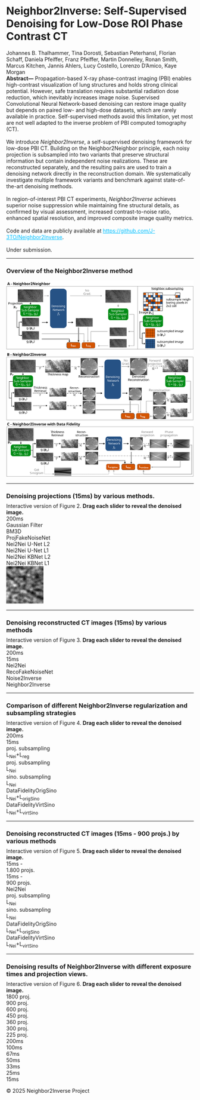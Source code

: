 <link rel="stylesheet" href="style.css">

<div class="page-container">
  <div class="header-content">
    <h1>Neighbor2Inverse: Self-Supervised Denoising for Low-Dose ROI Phase Contrast CT</h1>
    <div class="author-list">
      Johannes B. Thalhammer, Tina Dorosti, Sebastian Peterhansl, Florian Schaff, Daniela Pfeiffer, Franz Pfeiffer, Martin Donnelley, Ronan Smith, Marcus Kitchen, Jannis Ahlers, Lucy Costello, Lorenzo D’Amico, Kaye Morgan
    </div>
    <div class="abstract">
      <b>Abstract—</b> Propagation-based X-ray phase-contrast imaging (PBI) enables high-contrast visualization of lung structures and holds strong clinical potential. However, safe translation requires substantial radiation dose reduction, which inevitably increases image noise. Supervised Convolutional Neural Network-based denoising can restore image quality but depends on paired low- and high-dose datasets, which are rarely available in practice. Self-supervised methods avoid this limitation, yet most are not well adapted to the inverse problem of PBI computed tomography (CT).<br><br>
      We introduce <i>Neighbor2Inverse</i>, a self-supervised denoising framework for low-dose PBI CT. Building on the Neighbor2Neighbor principle, each noisy projection is subsampled into two variants that preserve structural information but contain independent noise realizations. These are reconstructed separately, and the resulting pairs are used to train a denoising network directly in the reconstruction domain. We systematically investigate multiple framework variants and benchmark against state-of-the-art denoising methods.<br><br>
      In region-of-interest PBI CT experiments, <i>Neighbor2Inverse</i> achieves superior noise suppression while maintaining fine structural details, as confirmed by visual assessment, increased contrast-to-noise ratio, enhanced spatial resolution, and improved composite image quality metrics.<br><br>
      Code and data are publicly available at <a href="https://github.com/J-3TO/Neighbor2Inverse" style="color:#00bfff;">https://github.com/J-3TO/Neighbor2Inverse</a>.<br><br>
      Under submission.
    </div>
  </div>

  <hr>
  <div class="grid-description">
    <h3>Overview of the Neighbor2Inverse method</h3>
  </div>
  <div class="image-container">
    <img src="./Method/method.png" alt="Overview of the Neighbor2Inverse method" class="method-figure">
  </div>
  <hr>



  <div class="grid-description">
    <h3 style="margin-bottom: 8px;">Denoising projections (15ms) by various methods.</h3>
    Interactive version of Figure 2. <b>Drag each slider to reveal the denoised image.</b>
  </div>

  <div class="proj-labels-grid">
    <div class="proj-label">200ms</div>
    <div class="proj-label">Gaussian Filter</div>
    <div class="proj-label">BM3D</div>
    <div class="proj-label">ProjFakeNoiseNet</div>
    <div class="proj-label">Nei2Nei U-Net L2</div>
    <div class="proj-label">Nei2Nei U-Net L1</div>
    <div class="proj-label">Nei2Nei KBNet L2</div>
    <div class="proj-label">Nei2Nei KBNet L1</div>
  </div>

  <div class="proj-denoising-grid">
    <div class="proj-cell">
      <img src="./ProjDenoisingImages/denoisingProj_0.png" class="proj-img" alt="Reference">
    </div>
    <!-- The next 7 cells will be filled by JS -->
  </div>

  <hr>

  <div class="grid-description">
    <h3 style="margin-bottom: 8px;">Denoising reconstructed CT images (15ms) by various methods</h3>
    Interactive version of Figure 3. <b>Drag each slider to reveal the denoised image.</b>
  </div>

  <div class="slice-denoising-labels-grid">
    <div class="slice-label">200ms</div>
    <div class="slice-label">15ms</div>
    <div class="slice-label">Nei2Nei</div>
    <div class="slice-label">RecoFakeNoiseNet</div>
    <div class="slice-label">Noise2Inverse</div>
    <div class="slice-label">Neighbor2Inverse</div>
  </div>
  <div class="slice-denoising-grid"></div>

  <hr>

  <div class="grid-description">
    <h3 style="margin-bottom: 8px;">Comparison of different Neighbor2Inverse regularization and subsampling strategies</h3>
    Interactive version of Figure 4. <b>Drag each slider to reveal the denoised image.</b>
  </div>

  <div class="slice-denoising-labels-grid-fig4">
    <div class="slice-label">200ms</div>
    <div class="slice-label">15ms</div>
    <div class="slice-label">proj. subsampling<br> L<sub>Nei</sub>+L<sub>reg</sub></div>
    <div class="slice-label">proj. subsampling<br> L<sub>Nei</sub></div>
    <div class="slice-label">sino. subsampling<br> L<sub>Nei</sub></div>
    <div class="slice-label">DataFidelityOrigSino<br> L<sub>Nei</sub>+L<sub>origSino</sub></div>
    <div class="slice-label">DataFidelityVirtSino<br> L<sub>Nei</sub>+L<sub>virtSino</sub></div>
  </div>
  <div class="slice-denoising-grid-fig4"></div>

  <hr>

  <div class="grid-description">
    <h3 style="margin-bottom: 8px;">Denoising reconstructed CT images (15ms - 900 projs.) by various methods</h3>
    Interactive version of Figure 5. <b>Drag each slider to reveal the denoised image.</b>
  </div>

  <div class="slice-denoising-labels-grid-fig5">
    <div class="slice-label">15ms - <br>1.800 projs.</div>
    <div class="slice-label">15ms - <br>900 projs.</div>
    <div class="slice-label">Nei2Nei</div>
    <div class="slice-label">proj. subsampling<br> L<sub>Nei</sub></div>
    <div class="slice-label">sino. subsampling<br> L<sub>Nei</sub></div>
    <div class="slice-label">DataFidelityOrigSino<br> L<sub>Nei</sub>+L<sub>origSino</sub></div>
    <div class="slice-label">DataFidelityVirtSino<br> L<sub>Nei</sub>+L<sub>virtSino</sub></div>
  </div>
  <div class="slice-denoising-grid-fig5"></div>

  <hr>

  <div class="grid-description">
    <h3 style="margin-bottom: 8px;">Denoising results of Neighbor2Inverse with different exposure times and projection views.</h3>
    Interactive version of Figure 6. <b>Drag each slider to reveal the denoised image.</b>
  </div>

  <div class="grid-labels-wrapper">
    <div class="row-labels">
      <div class="row-label">1800 proj.</div>
      <div class="row-label">900 proj.</div>
      <div class="row-label">600 proj.</div>
      <div class="row-label">450 proj.</div>
      <div class="row-label">360 proj.</div>
      <div class="row-label">300 proj.</div>
      <div class="row-label">225 proj.</div>
    </div>
    <div class="col-labels">
      <div class="col-label">200ms</div>
      <div class="col-label">100ms</div>
      <div class="col-label">67ms</div>
      <div class="col-label">50ms</div>
      <div class="col-label">33ms</div>
      <div class="col-label">25ms</div>
      <div class="col-label">15ms</div>
    </div>
    <div class="grid-container">
      <!-- Cells will be filled by JS -->
    </div>
  </div>
</div>

<footer>
  <p>© 2025 Neighbor2Inverse Project</p>
</footer>

<!-- Reference your main.js file at the end of the body -->
<script src="main.js"></script>
